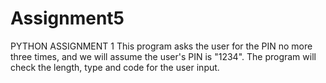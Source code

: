 # Assignment5

PYTHON ASSIGNMENT 1
This program asks the user for the PIN no more three times, and we will assume the user's PIN is "1234".
The program will check the length, type and code for the user input. 
